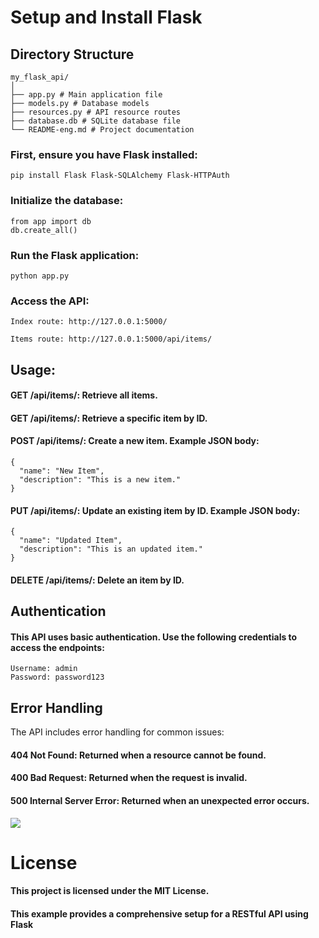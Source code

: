 

# Setup and Install Flask

## Directory Structure
```
my_flask_api/
│
├── app.py # Main application file
├── models.py # Database models
├── resources.py # API resource routes
├── database.db # SQLite database file
└── README-eng.md # Project documentation
```

### First, ensure you have Flask installed:

```
pip install Flask Flask-SQLAlchemy Flask-HTTPAuth
```


### Initialize the database:

```
from app import db
db.create_all()
```
### Run the Flask application:
```
python app.py
```

### Access the API:
```
Index route: http://127.0.0.1:5000/
```
```
Items route: http://127.0.0.1:5000/api/items/
```

## Usage:

#### GET /api/items/: Retrieve all items.
#### GET /api/items/<id>: Retrieve a specific item by ID.
#### POST /api/items/: Create a new item. Example JSON body:
```
{
  "name": "New Item",
  "description": "This is a new item."
}

```
#### PUT /api/items/<id>: Update an existing item by ID. Example JSON body:
```
{
  "name": "Updated Item",
  "description": "This is an updated item."
}

````
#### DELETE /api/items/<id>: Delete an item by ID.

## Authentication

#### This API uses basic authentication. Use the following credentials to access the endpoints:

```
Username: admin
Password: password123
```

## Error Handling

The API includes error handling for common issues:

#### 404 Not Found: Returned when a resource cannot be found.
#### 400 Bad Request: Returned when the request is invalid.
#### 500 Internal Server Error: Returned when an unexpected error occurs.

<img src='https://keyper.dbsentry.com/post/rest-api-using-python-flask/featured.png'>

# License
#### This project is licensed under the MIT License.
#### This example provides a comprehensive setup for a RESTful API using Flask



